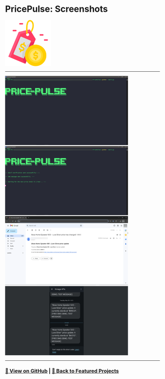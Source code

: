 # PricePulse: Screenshots 

<img src="PricePulse-1.png" alt="PricePulse_logo" width="150">

---

<a href="PricePulse-2.png"><img src="PricePulse-2.png" width="400"></a>
<a href="PricePulse-3.png"><img src="PricePulse-3.png" width="400"></a>
<a href="PricePulse-4.png"><img src="PricePulse-4.png" width="400"></a>
<a href="PricePulse-5.png"><img src="PricePulse-5.png" width="400"></a>

---

### [🔗 View on GitHub](https://github.com/emads22/PricePulse) | [🔗 Back to Featured Projects](../../../README.md#-automation-and-web-scraping)
